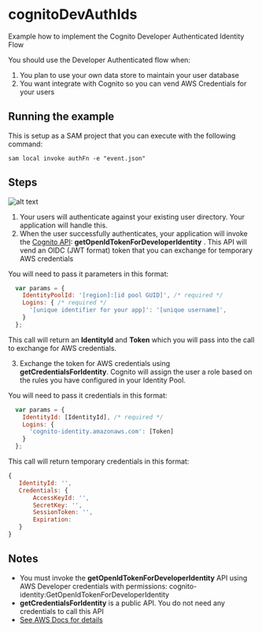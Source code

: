# cognitoDevAuthIds
Example how to implement the Cognito Developer Authenticated Identity Flow

You should use the Developer Authenticated flow when:
1. You plan to use your own data store to maintain your user database
2. You want integrate with Cognito so you can vend AWS Credentials for your users

## Running the example

This is setup as a SAM project that you can execute with the following command:

```
sam local invoke authFn -e "event.json"
```

## Steps

![alt text](https://docs.aws.amazon.com/cognito/latest/developerguide/images/amazon-cognito-dev-auth-enhanced-flow.png "Flow")

1. Your users will authenticate against your existing user directory. Your application will handle this.
2. When the user successfully authenticates, your application will invoke the [Cognito API](https://docs.aws.amazon.com/cognitoidentity/latest/APIReference/API_GetOpenIdTokenForDeveloperIdentity.html): **getOpenIdTokenForDeveloperIdentity** .
This API will vend an OIDC (JWT format) token that you can exchange for temporary AWS credentials

You will need to pass it parameters in this format:

```js
  var params = {
    IdentityPoolId: '[region]:[id pool GUID]', /* required */
    Logins: { /* required */
      '[unique identifier for your app]': '[unique username]',
    }
  };
```
This call will return an **IdentityId** and **Token** which you will pass into the call to exchange for AWS credentials.

3. Exchange the token for AWS credentials using **getCredentialsForIdentity**. Cognito will assign the user a role based on the rules you have configured in your Identity Pool.

You will need to pass it credentials in this format:

```js
  var params = {
    IdentityId: [IdentityId], /* required */
    Logins: {
      'cognito-identity.amazonaws.com': [Token]
    }
  };
 ```
 
 This call will return temporary credentials in this format:
 
 ```js
 {
	IdentityId: '',
	Credentials: {
		AccessKeyId: '',
		SecretKey: '',
		SessionToken: '',
		Expiration: 
	}
}
```

## Notes
- You must invoke the **getOpenIdTokenForDeveloperIdentity** API using AWS Developer credentials with permissions: cognito-identity:GetOpenIdTokenForDeveloperIdentity
- **getCredentialsForIdentity** is a public API. You do not need any credentials to call this API
- [See AWS Docs for details](https://docs.aws.amazon.com/cognito/latest/developerguide/developer-authenticated-identities.html)
